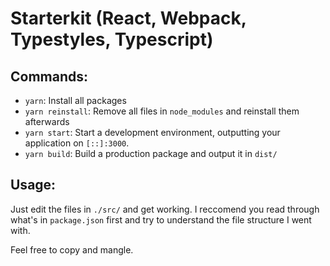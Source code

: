 # Starterkit (React, Webpack, Typestyles, Typescript)

## Commands:
  * `yarn`: Install all packages
  * `yarn reinstall`: Remove all files in `node_modules` and reinstall them afterwards
  * `yarn start`: Start a development environment, outputting your application  on `[::]:3000`.
  * `yarn build`: Build a production package and output it in `dist/`

## Usage: 
Just edit the files in `./src/` and get working. I reccomend you read through what's in `package.json` first and try to understand the file structure I went with.

Feel free to copy and mangle.